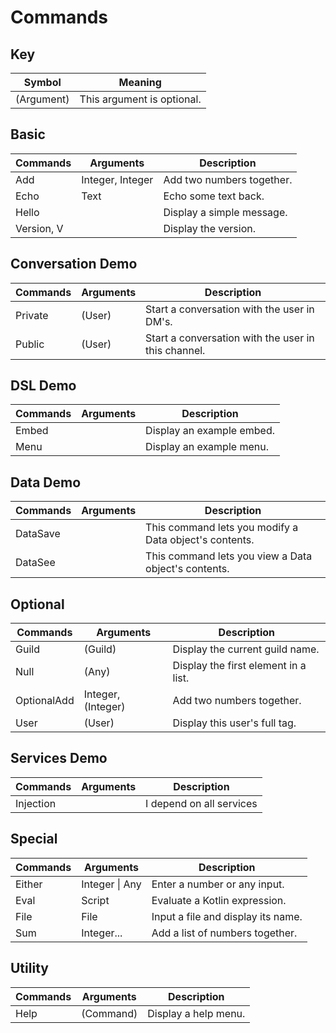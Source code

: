 # Commands

## Key
| Symbol     | Meaning                    |
| ---------- | -------------------------- |
| (Argument) | This argument is optional. |

## Basic
| Commands   | Arguments        | Description               |
| ---------- | ---------------- | ------------------------- |
| Add        | Integer, Integer | Add two numbers together. |
| Echo       | Text             | Echo some text back.      |
| Hello      | <none>           | Display a simple message. |
| Version, V | <none>           | Display the version.      |

## Conversation Demo
| Commands | Arguments | Description                                         |
| -------- | --------- | --------------------------------------------------- |
| Private  | (User)    | Start a conversation with the user in DM's.         |
| Public   | (User)    | Start a conversation with the user in this channel. |

## DSL Demo
| Commands | Arguments | Description               |
| -------- | --------- | ------------------------- |
| Embed    | <none>    | Display an example embed. |
| Menu     | <none>    | Display an example menu.  |

## Data Demo
| Commands | Arguments | Description                                            |
| -------- | --------- | ------------------------------------------------------ |
| DataSave | <none>    | This command lets you modify a Data object's contents. |
| DataSee  | <none>    | This command lets you view a Data object's contents.   |

## Optional
| Commands    | Arguments          | Description                          |
| ----------- | ------------------ | ------------------------------------ |
| Guild       | (Guild)            | Display the current guild name.      |
| Null        | (Any)              | Display the first element in a list. |
| OptionalAdd | Integer, (Integer) | Add two numbers together.            |
| User        | (User)             | Display this user's full tag.        |

## Services Demo
| Commands  | Arguments | Description              |
| --------- | --------- | ------------------------ |
| Injection | <none>    | I depend on all services |

## Special
| Commands | Arguments      | Description                        |
| -------- | -------------- | ---------------------------------- |
| Either   | Integer \| Any | Enter a number or any input.       |
| Eval     | Script         | Evaluate a Kotlin expression.      |
| File     | File           | Input a file and display its name. |
| Sum      | Integer...     | Add a list of numbers together.    |

## Utility
| Commands | Arguments | Description          |
| -------- | --------- | -------------------- |
| Help     | (Command) | Display a help menu. |

